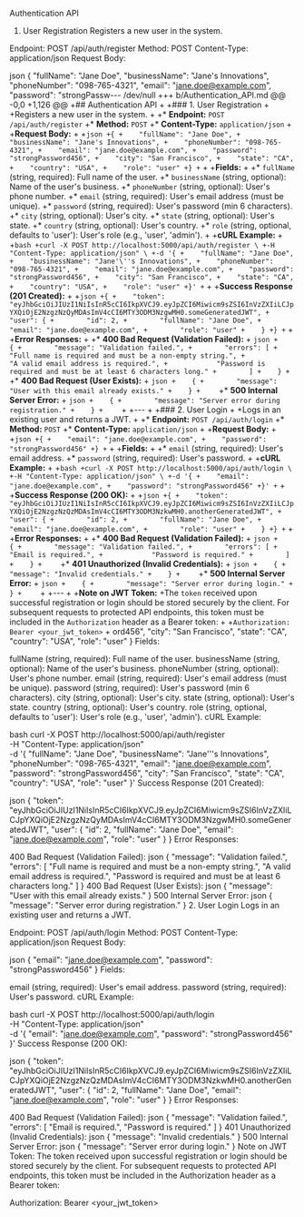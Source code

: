 Authentication API
1. User Registration
Registers a new user in the system.

Endpoint: POST /api/auth/register
Method: POST
Content-Type: application/json
Request Body:

json
{
    "fullName": "Jane Doe",
    "businessName": "Jane's Innovations",
    "phoneNumber": "098-765-4321",
    "email": "jane.doe@example.com",
    "password": "strongPassw--- /dev/null
    +++ b/Authentication_API.md
    @@ -0,0 +1,126 @@
    +## Authentication API
    +
    +### 1. User Registration
    +
    +Registers a new user in the system.
    +
    +*   **Endpoint:** `POST /api/auth/register`
    +*   **Method:** `POST`
    +*   **Content-Type:** `application/json`
    +
    +**Request Body:**
    +
    +```json
    +{
    +    "fullName": "Jane Doe",
    +    "businessName": "Jane's Innovations",
    +    "phoneNumber": "098-765-4321",
    +    "email": "jane.doe@example.com",
    +    "password": "strongPassword456",
    +    "city": "San Francisco",
    +    "state": "CA",
    +    "country": "USA",
    +    "role": "user"
    +}
    +```
    +
    +**Fields:**
    +
    +*   `fullName` (string, required): Full name of the user.
    +*   `businessName` (string, optional): Name of the user's business.
    +*   `phoneNumber` (string, optional): User's phone number.
    +*   `email` (string, required): User's email address (must be unique).
    +*   `password` (string, required): User's password (min 6 characters).
    +*   `city` (string, optional): User's city.
    +*   `state` (string, optional): User's state.
    +*   `country` (string, optional): User's country.
    +*   `role` (string, optional, defaults to 'user'): User's role (e.g., 'user', 'admin').
    +
    +**cURL Example:**
    +
    +```bash
    +curl -X POST http://localhost:5000/api/auth/register \
    +-H "Content-Type: application/json" \
    +-d '{
    +    "fullName": "Jane Doe",
    +    "businessName": "Jane'\''s Innovations",
    +    "phoneNumber": "098-765-4321",
    +    "email": "jane.doe@example.com",
    +    "password": "strongPassword456",
    +    "city": "San Francisco",
    +    "state": "CA",
    +    "country": "USA",
    +    "role": "user"
    +}'
    +```
    +
    +**Success Response (201 Created):**
    +
    +```json
    +{
    +    "token": "eyJhbGciOiJIUzI1NiIsInR5cCI6IkpXVCJ9.eyJpZCI6Miwicm9sZSI6InVzZXIiLCJpYXQiOjE2NzgzNzQyMDAsImV4cCI6MTY3ODM3NzgwMH0.someGeneratedJWT",
    +    "user": {
    +        "id": 2,
    +        "fullName": "Jane Doe",
    +        "email": "jane.doe@example.com",
    +        "role": "user"
    +    }
    +}
    +```
    +
    +**Error Responses:**
    +
    +*   **400 Bad Request (Validation Failed):**
    +    ```json
    +    {
    +        "message": "Validation failed.",
    +        "errors": [
    +            "Full name is required and must be a non-empty string.",
    +            "A valid email address is required.",
    +            "Password is required and must be at least 6 characters long."
    +        ]
    +    }
    +    ```
    +*   **400 Bad Request (User Exists):**
    +    ```json
    +    {
    +        "message": "User with this email already exists."
    +    }
    +    ```
    +*   **500 Internal Server Error:**
    +    ```json
    +    {
    +        "message": "Server error during registration."
    +    }
    +    ```
    +
    +---
    +
    +### 2. User Login
    +
    +Logs in an existing user and returns a JWT.
    +
    +*   **Endpoint:** `POST /api/auth/login`
    +*   **Method:** `POST`
    +*   **Content-Type:** `application/json`
    +
    +**Request Body:**
    +
    +```json
    +{
    +    "email": "jane.doe@example.com",
    +    "password": "strongPassword456"
    +}
    +```
    +
    +**Fields:**
    +
    +*   `email` (string, required): User's email address.
    +*   `password` (string, required): User's password.
    +
    +**cURL Example:**
    +
    +```bash
    +curl -X POST http://localhost:5000/api/auth/login \
    +-H "Content-Type: application/json" \
    +-d '{
    +    "email": "jane.doe@example.com",
    +    "password": "strongPassword456"
    +}'
    +```
    +
    +**Success Response (200 OK):**
    +
    +```json
    +{
    +    "token": "eyJhbGciOiJIUzI1NiIsInR5cCI6IkpXVCJ9.eyJpZCI6Miwicm9sZSI6InVzZXIiLCJpYXQiOjE2NzgzNzQzMDAsImV4cCI6MTY3ODM3NzkwMH0.anotherGeneratedJWT",
    +    "user": {
    +        "id": 2,
    +        "fullName": "Jane Doe",
    +        "email": "jane.doe@example.com",
    +        "role": "user"
    +    }
    +}
    +```
    +
    +**Error Responses:**
    +
    +*   **400 Bad Request (Validation Failed):**
    +    ```json
    +    {
    +        "message": "Validation failed.",
    +        "errors": [
    +            "Email is required.",
    +            "Password is required."
    +        ]
    +    }
    +    ```
    +*   **401 Unauthorized (Invalid Credentials):**
    +    ```json
    +    {
    +        "message": "Invalid credentials."
    +    }
    +    ```
    +*   **500 Internal Server Error:**
    +    ```json
    +    {
    +        "message": "Server error during login."
    +    }
    +    ```
    +
    +---
    +
    +**Note on JWT Token:**
    +The `token` received upon successful registration or login should be stored securely by the client. For subsequent requests to protected API endpoints, this token must be included in the `Authorization` header as a Bearer token:
    +
    +`Authorization: Bearer <your_jwt_token>`
    +
    ord456",
    "city": "San Francisco",
    "state": "CA",
    "country": "USA",
    "role": "user"
}
Fields:

fullName (string, required): Full name of the user.
businessName (string, optional): Name of the user's business.
phoneNumber (string, optional): User's phone number.
email (string, required): User's email address (must be unique).
password (string, required): User's password (min 6 characters).
city (string, optional): User's city.
state (string, optional): User's state.
country (string, optional): User's country.
role (string, optional, defaults to 'user'): User's role (e.g., 'user', 'admin').
cURL Example:

bash
curl -X POST http://localhost:5000/api/auth/register \
-H "Content-Type: application/json" \
-d '{
    "fullName": "Jane Doe",
    "businessName": "Jane'\''s Innovations",
    "phoneNumber": "098-765-4321",
    "email": "jane.doe@example.com",
    "password": "strongPassword456",
    "city": "San Francisco",
    "state": "CA",
    "country": "USA",
    "role": "user"
}'
Success Response (201 Created):

json
{
    "token": "eyJhbGciOiJIUzI1NiIsInR5cCI6IkpXVCJ9.eyJpZCI6Miwicm9sZSI6InVzZXIiLCJpYXQiOjE2NzgzNzQyMDAsImV4cCI6MTY3ODM3NzgwMH0.someGeneratedJWT",
    "user": {
        "id": 2,
        "fullName": "Jane Doe",
        "email": "jane.doe@example.com",
        "role": "user"
    }
}
Error Responses:

400 Bad Request (Validation Failed):
json
{
    "message": "Validation failed.",
    "errors": [
        "Full name is required and must be a non-empty string.",
        "A valid email address is required.",
        "Password is required and must be at least 6 characters long."
    ]
}
400 Bad Request (User Exists):
json
{
    "message": "User with this email already exists."
}
500 Internal Server Error:
json
{
    "message": "Server error during registration."
}
2. User Login
Logs in an existing user and returns a JWT.

Endpoint: POST /api/auth/login
Method: POST
Content-Type: application/json
Request Body:

json
{
    "email": "jane.doe@example.com",
    "password": "strongPassword456"
}
Fields:

email (string, required): User's email address.
password (string, required): User's password.
cURL Example:

bash
curl -X POST http://localhost:5000/api/auth/login \
-H "Content-Type: application/json" \
-d '{
    "email": "jane.doe@example.com",
    "password": "strongPassword456"
}'
Success Response (200 OK):

json
{
    "token": "eyJhbGciOiJIUzI1NiIsInR5cCI6IkpXVCJ9.eyJpZCI6Miwicm9sZSI6InVzZXIiLCJpYXQiOjE2NzgzNzQzMDAsImV4cCI6MTY3ODM3NzkwMH0.anotherGeneratedJWT",
    "user": {
        "id": 2,
        "fullName": "Jane Doe",
        "email": "jane.doe@example.com",
        "role": "user"
    }
}
Error Responses:

400 Bad Request (Validation Failed):
json
{
    "message": "Validation failed.",
    "errors": [
        "Email is required.",
        "Password is required."
    ]
}
401 Unauthorized (Invalid Credentials):
json
{
    "message": "Invalid credentials."
}
500 Internal Server Error:
json
{
    "message": "Server error during login."
}
Note on JWT Token: The token received upon successful registration or login should be stored securely by the client. For subsequent requests to protected API endpoints, this token must be included in the Authorization header as a Bearer token:

Authorization: Bearer <your_jwt_token>